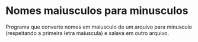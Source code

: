 # Nomes maiusculos para minusculos
 Programa que converte nomes em maiusculo de um arquivo para minusculo (respeitando a primeira letra maiuscula) e salava em outro arquivo.
